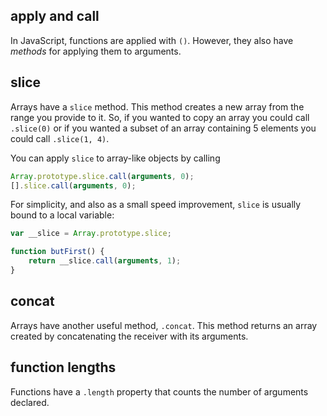 ## apply and call

In JavaScript, functions are applied with `()`. However, they also have *methods* for applying them to arguments.

## slice

Arrays have a `slice` method. This method creates a new array from the range you provide to it. So, if you wanted to copy an array you could call `.slice(0)` or if you wanted a subset of an array containing 5 elements you could call `.slice(1, 4)`. 

You can apply `slice` to array-like objects by calling

```javascript
Array.prototype.slice.call(arguments, 0);
[].slice.call(arguments, 0);
```

For simplicity, and also as a small speed improvement, `slice` is usually bound to a local variable:

```javascript 
var __slice = Array.prototype.slice;

function butFirst() {
    return __slice.call(arguments, 1);
}
```

## concat

Arrays have another useful method, `.concat`. This method returns an array created by concatenating the receiver with its arguments.

## function lengths

Functions have a `.length` property that counts the number of arguments declared.